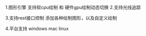 1.图形引擎
  支持软cpu绘制 和 硬件gpu绘制动态切换
2.支持光线追踪 

3.支持rest接口控制
  添加各种绘制图形，以及自定义绘制

4.平台支持
  windows
  mac
  linux
  
